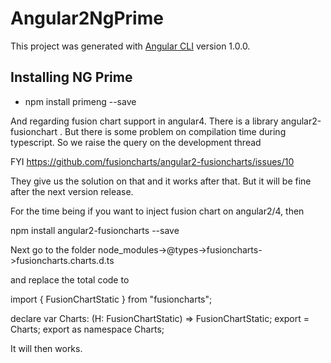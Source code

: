 # Angular2NgPrime

This project was generated with [Angular CLI](https://github.com/angular/angular-cli) version 1.0.0.

## Installing NG Prime

* npm install primeng --save




And regarding fusion chart support in angular4. There is a library angular2-fusionchart . But there is some problem on compilation time during typescript. So we raise the query on the development thread


FYI https://github.com/fusioncharts/angular2-fusioncharts/issues/10


They give us the solution on that and it works after that. But it will be fine after the next version release.

For the time being if you want to inject fusion chart on angular2/4, then

npm install angular2-fusioncharts --save

Next go to the folder node_modules->@types->fusioncharts->fusioncharts.charts.d.ts

and replace the total code to 

import { FusionChartStatic } from "fusioncharts";

declare var Charts: (H: FusionChartStatic) => FusionChartStatic;
export = Charts;
export as namespace Charts;


It will then works. 

